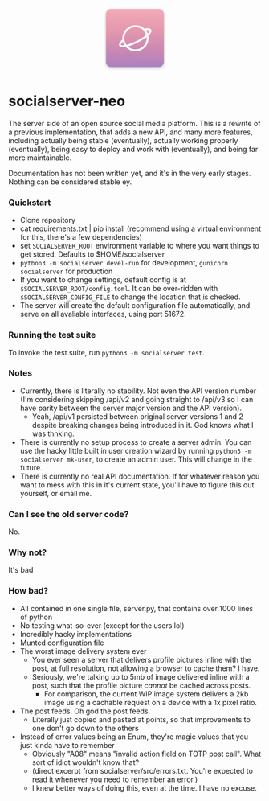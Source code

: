 
<div align="center">
    <img src="logo.png" style="width:128px;margin-top:12px;"/>
</div>

# socialserver-neo

The server side of an open source social media platform. This is a rewrite of a previous implementation, that adds
a new API, and many more features, including actually being stable (eventually), actually working properly (eventually),
being easy to deploy and work with (eventually), and being far more maintainable.

Documentation has not been written yet, and it's in the very early stages. Nothing can be considered stable ey.

### Quickstart

- Clone repository
- cat requirements.txt | pip install (recommend using a virtual environment for this, there's a few dependencies)
- set ```SOCIALSERVER_ROOT``` environment variable to where you want things to get stored. Defaults to $HOME/socialserver
- ```python3 -m socialserver devel-run``` for development, ```gunicorn socialserver``` for production
- If you want to change settings, default config is at ```$SOCIALSERVER_ROOT/config.toml```. It can be over-ridden with
  ```$SOCIALSERVER_CONFIG_FILE``` to change the location that is checked.
- The server will create the default configuration file automatically, and serve on all avaliable interfaces, using
  port 51672.


### Running the test suite
To invoke the test suite, run  ```python3 -m socialserver test```.

### Notes

- Currently, there is literally no stability. Not even the API version number (I'm considering skipping /api/v2 
and going straight to /api/v3 so I can have parity between the server major version and the API version).
     - Yeah, /api/v1 persisted between original server versions 1 and 2 despite breaking changes being introduced in it.
     God knows what I was thnking.
- There is currently no setup process to create a server admin. You can use the hacky little built in user creation
  wizard by running ```python3 -m socialserver mk-user```, to create an admin user. This will change in the future.
- There is currently no real API documentation. If for whatever reason you want to mess with this in it's current state,
  you'll have to figure this out yourself, or email me.

### Can I see the old server code?

No.

### Why not?

It's bad

### How bad?

- All contained in one single file, server.py, that contains over 1000 lines of python
- No testing what-so-ever (except for the users lol)
- Incredibly hacky implementations
- Munted configuration file
- The worst image delivery system ever
    - You ever seen a server that delivers profile pictures inline with the post, at full resolution, not allowing a
    browser to cache them? I have.
    - Seriously, we're talking up to 5mb of image delivered inline with a post, such that the profile picture *cannot* 
    be cached across posts.
      - For comparison, the current WIP image system delivers a 2kb image using a cachable request on a device with a
      1x pixel ratio.
- The post feeds. Oh god the post feeds.
    - Literally just copied and pasted at points, so that improvements to one don't go down to the others
- Instead of error values being an Enum, they're magic values that you just kinda have to remember
    - Obviously "A08" means "invalid action field on TOTP post call". What sort of idiot wouldn't know that?
    - (direct excerpt from socialserver/src/errors.txt. You're expected to read it whenever you need to remember an error.)
    - I knew better ways of doing this, even at the time. I have no excuse.